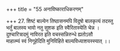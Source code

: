 +++
title = "55 अनाविष्काराधिकरणम्"

+++
27. शिष्टं बाल्येन तिष्ठासनमपि विदुषो बालकृत्यं तदस्तु  
 भर्तुं बालस्य भावो नतु सुशक इति स्वैरितास्येति चेन्न ।  
 दुश्चारित्रादमुं नाविरत इति वचस्सन्निरुन्धे ह्यतोऽसौ  
 माहात्म्यं स्वं निगूहेदिति मुनिविहिते बाल्यविध्याशयस्स्यात् ।।
